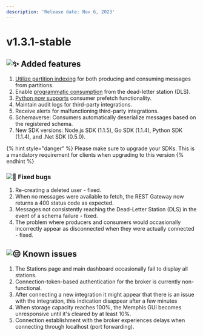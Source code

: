 ```yaml
---
description: 'Release date: Nov 6, 2023'
---
```


# v1.3.1-stable

## ![:sparkles:](https://a.slack-edge.com/production-standard-emoji-assets/14.0/apple-medium/2728.png) Added features

1. [Utilize partition indexing](https://docs.memphis.dev/memphis/memphis-broker/concepts/dead-letter#using-the-sdk) for both producing and consuming messages from partitions.
2. Enable [programmatic consumption](https://docs.memphis.dev/memphis/memphis-broker/concepts/dead-letter#using-the-sdk) from the dead-letter station (DLS).
3. [Python now supports](https://docs.memphis.dev/memphis/memphis-broker/concepts/consumer#prefetching) consumer prefetch functionality.
4. Maintain audit logs for third-party integrations.
5. Receive alerts for malfunctioning third-party integrations.
6. Schemaverse: Consumers automatically deserialize messages based on the registered schema.
7. New SDK versions: Node.js SDK (1.1.5), Go SDK (1.1.4), Python SDK (1.1.4), and .Net SDK (0.5.0).

{% hint style="danger" %}
Please make sure to upgrade your SDKs. This is a mandatory requirement for clients when upgrading to this version
{% endhint %}

### ![:bug:](https://a.slack-edge.com/production-standard-emoji-assets/14.0/apple-medium/1f41b.png) Fixed bugs

1. Re-creating a deleted user - fixed.
2. When no messages were available to fetch, the REST Gateway now returns a 400 status code as expected.
3. Messages not consistently reaching the Dead-Letter Station (DLS) in the event of a schema failure - fixed.
4. The problem where producers and consumers would occasionally incorrectly appear as disconnected when they were actually connected - fixed.

## ![:pensive:](https://a.slack-edge.com/production-standard-emoji-assets/14.0/apple-medium/1f614.png) Known issues

1. The Stations page and main dashboard occasionally fail to display all stations.
2. Connection-token-based authentication for the broker is currently non-functional.
3. After connecting a new integration it might appear that there is an issue with the integration, this indication disappear after a few minutes
4. When storage capacity reaches 100%, the Memphis GUI becomes unresponsive until it's cleared by at least 10%.
5. Connection establishment with the broker experiences delays when connecting through localhost (port forwarding).
